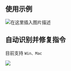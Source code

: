 ## 使用示例

![在这里插入图片描述](https://img-blog.csdnimg.cn/2ab16e9d7efd448c82d131cd957b9d46.gif)

## 自动识别并修复指令

目前支持 `Win、Mac`

![](./image/gpt-cli-fix.gif)
